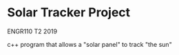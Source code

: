# Solar Tracker Project
ENGR110 T2 2019

c++ program that allows a "solar panel" to track "the sun"
